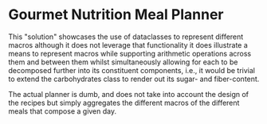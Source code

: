 Gourmet Nutrition Meal Planner
===

This "solution" showcases the use of dataclasses to represent different macros
although it does not leverage that functionality it does illustrate a means
to represent macros while supporting arithmetic operations across them and
between them whilst simultaneously allowing for each to be decomposed further
into its constituent components, i.e., it would be trivial to extend the
carbohydrates class to render out its sugar- and fiber-content.

The actual planner is dumb, and does not take into account the design of
the recipes but simply aggregates the different macros of the different
meals that compose a given day.

